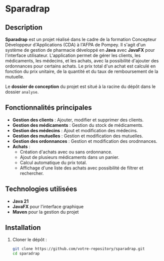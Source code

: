 # Sparadrap

## Description

**Sparadrap** est un projet réalisé dans le cadre de la formation Concepteur Développeur d'Applications (CDA) à l'AFPA de Pompey. Il s'agit d'un système de gestion de pharmacie développé en **Java** avec **JavaFX** pour l'interface utilisateur. L'application permet de gérer les clients, les médicaments, les médecins, et les achats, avec la possibilité d'ajouter des ordonnances pour certains achats. Le prix total d'un achat est calculé en fonction du prix unitaire, de la quantité et du taux de remboursement de la mutuelle.

Le **dossier de conception** du projet est situé à la racine du dépôt dans le dossier `analyse`.

## Fonctionnalités principales

- **Gestion des clients** : Ajouter, modifier et supprimer des clients.
- **Gestion des médicaments** : Gestion du stock de médicaments.
- **Gestion des médecins** : Ajout et modification des médecins.
- **Gestion des mutuelles** : Gestion et modification des mutuelles.
- **Gestion des ordonnances** : Gestion et modification des orodnnances.
- **Achats** : 
  - Création d'achats avec ou sans ordonnance.
  - Ajout de plusieurs médicaments dans un panier.
  - Calcul automatique du prix total.
  - Affichage d'une liste des achats avec possibilité de filtrer et rechercher.

## Technologies utilisées

- **Java 21**
- **JavaFX** pour l'interface graphique
- **Maven** pour la gestion du projet

## Installation

1. Cloner le dépôt :
   ```bash
   git clone https://github.com/votre-repository/sparadrap.git
   cd sparadrap

